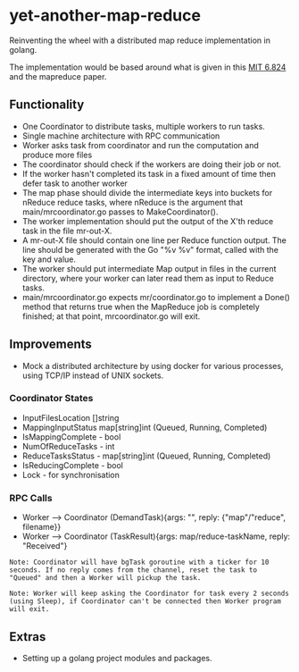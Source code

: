 # yet-another-map-reduce
Reinventing the wheel with a distributed map reduce implementation in golang.

The implementation would be based around what is given in this [MIT 6.824](https://pdos.csal.mit.edu/6.824/labs/lab-mr.html) and the mapreduce paper.

## Functionality

- One Coordinator to distribute tasks, multiple workers to run tasks.
- Single machine architecture with RPC communication
- Worker asks task from coordinator and run the computation and produce more files
- The coordinator should check if the workers are doing their job or not.
- If the worker hasn't completed its task in a fixed amount of time then defer task to another worker
- The map phase should divide the intermediate keys into buckets for nReduce reduce tasks, where nReduce is the argument that main/mrcoordinator.go passes to MakeCoordinator().
- The worker implementation should put the output of the X'th reduce task in the file  mr-out-X.
- A mr-out-X file should contain one line per Reduce function output. The line should be generated with the Go "%v %v" format, called with the key and value.
- The worker should put intermediate Map output in files in the current directory, where your worker can later read them as input to Reduce tasks.
- main/mrcoordinator.go expects mr/coordinator.go to implement a Done() method that returns true when the MapReduce job is completely finished; at that point, mrcoordinator.go will exit.

## Improvements
- Mock a distributed architecture by using docker for various processes, using TCP/IP instead of UNIX sockets.

### Coordinator States
- InputFilesLocation []string
- MappingInputStatus map[string]int (Queued, Running, Completed)
- IsMappingComplete - bool
- NumOfReduceTasks - int
- ReduceTasksStatus - map[string]int (Queued, Running, Completed)
- IsReducingComplete - bool
- Lock - for synchronisation

### RPC Calls
- Worker --> Coordinator (DemandTask){args: "", reply: {"map"/"reduce", filename}}
- Worker --> Coordinator (TaskResult){args: map/reduce-taskName, reply: "Received"}
```
Note: Coordinator will have bgTask goroutine with a ticker for 10 seconds. If no reply comes from the channel, reset the task to "Queued" and then a Worker will pickup the task. 
```

```
Note: Worker will keep asking the Coordinator for task every 2 seconds (using Sleep), if Coordinator can't be connected then Worker program will exit.
```
## Extras
- Setting up a golang project modules and packages. 